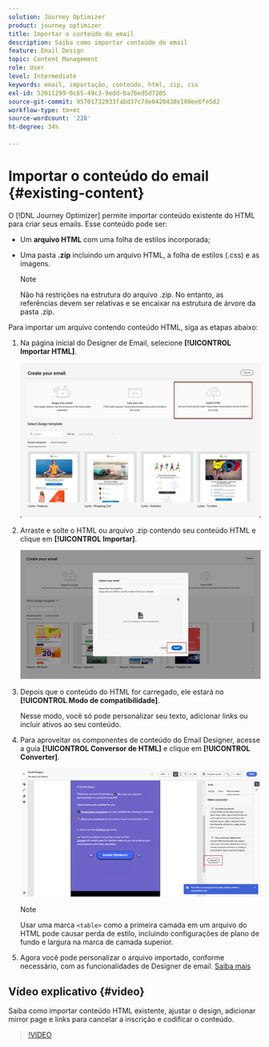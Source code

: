 ```yaml
---
solution: Journey Optimizer
product: journey optimizer
title: Importar o conteúdo do email
description: Saiba como importar conteúdo de email
feature: Email Design
topic: Content Management
role: User
level: Intermediate
keywords: email, importação, conteúdo, html, zip, css
exl-id: 52011299-0c65-49c3-9edd-ba7bed5d7205
source-git-commit: 95701732933fabd37c7de0420438e180ee6fe5d2
workflow-type: tm+mt
source-wordcount: '228'
ht-degree: 34%

---
```


# Importar o conteúdo do email {#existing-content}

O [!DNL Journey Optimizer] permite importar conteúdo existente do HTML para criar seus emails. Esse conteúdo pode ser:

* Um **arquivo HTML** com uma folha de estilos incorporada;
* Uma pasta **.zip** incluindo um arquivo HTML, a folha de estilos (.css) e as imagens.

  >[!NOTE]
  >
  >Não há restrições na estrutura do arquivo .zip. No entanto, as referências devem ser relativas e se encaixar na estrutura de árvore da pasta .zip.

<!--DOCAC-13676
>[!TIP]
>
>If you have image designs (JPEG or PNG) instead of HTML files, you can use the [image to HTML converter](image-to-html.md) to automatically convert them into editable HTML email templates using AI.-->

Para importar um arquivo contendo conteúdo HTML, siga as etapas abaixo:

1. Na página inicial do Designer de Email, selecione **[!UICONTROL Importar HTML]**.

   ![](assets/import-html_2.png)

1. Arraste e solte o HTML ou arquivo .zip contendo seu conteúdo HTML e clique em **[!UICONTROL Importar]**.

   ![](assets/html-imported_2.png)

1. Depois que o conteúdo do HTML for carregado, ele estará no **[!UICONTROL Modo de compatibilidade]**.

   Nesse modo, você só pode personalizar seu texto, adicionar links ou incluir ativos ao seu conteúdo.

1. Para aproveitar os componentes de conteúdo do Email Designer, acesse a guia **[!UICONTROL Conversor de HTML]** e clique em **[!UICONTROL Converter]**.

   ![](assets/html-imported.png)

   >[!NOTE]
   >
   > Usar uma marca `<table>` como a primeira camada em um arquivo do HTML pode causar perda de estilo, incluindo configurações de plano de fundo e largura na marca de camada superior.

1. Agora você pode personalizar o arquivo importado, conforme necessário, com as funcionalidades de Designer de email. [Saiba mais](content-from-scratch.md)

## Vídeo explicativo {#video}

Saiba como importar conteúdo HTML existente, ajustar o design, adicionar mirror page e links para cancelar a inscrição e codificar o conteúdo.

>[!VIDEO](https://video.tv.adobe.com/v/334102?quality=12)
